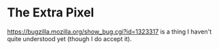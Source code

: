 # The Extra Pixel

https://bugzilla.mozilla.org/show_bug.cgi?id=1323317 is a thing I haven't quite understood yet (though I do accept it).
